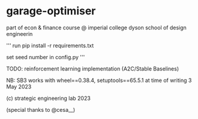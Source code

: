 # garage-optimiser

part of econ & finance course @ imperial college dyson school of design engineerin

'''
run pip install -r requirements.txt

set seed number in config.py
'''

TODO:
reinforcement learning implementation (A2C/Stable Baselines)

NB:
SB3 works with wheel==0.38.4, setuptools==65.5.1 at time of writing
3 May 2023


(c) strategic engineering lab 2023

(special thanks to @cesa__)
